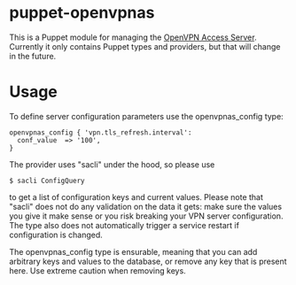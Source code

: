 # puppet-openvpnas

This is a Puppet module for managing the [OpenVPN Access
Server](https://openvpn.net/vpn-server/). Currently it only contains Puppet
types and providers, but that will change in the future.

# Usage

To define server configuration parameters use the openvpnas_config type:

    openvpnas_config { 'vpn.tls_refresh.interval':
      conf_value  => '100',
    }

The provider uses "sacli" under the hood, so please use

    $ sacli ConfigQuery

to get a list of configuration keys and current values. Please note that
"sacli" does not do any validation on the data it gets: make sure the values
you give it make sense or you risk breaking your VPN server configuration. The
type also does not automatically trigger a service restart if configuration
is changed.

The openvpnas_config type is ensurable, meaning that you can add arbitrary keys
and values to the database, or remove any key that is present here. Use extreme
caution when removing keys.

